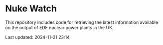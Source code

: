 # Nuke Watch

This repository includes code for retrieving the latest information available on the output of EDF nuclear power plants in the UK.

Last updated: 2024-11-21 23:14